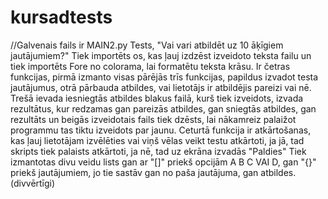 # kursadtests
//Galvenais fails ir MAIN2.py
Tests, "Vai vari atbildēt uz 10 āķīgiem jautājumiem?"
Tiek importēts os, kas ļauj izdzēst izveidoto teksta failu un tiek importēts Fore no colorama, lai formatētu teksta krāsu.
Ir četras funkcijas, pirmā izmanto visas pārējās trīs funkcijas, papildus izvadot testa jautājumus, otrā pārbauda atbildes, vai lietotājs ir atbildējis pareizi vai nē. 
Trešā ievada iesniegtās atbildes blakus failā, kurš tiek izveidots, izvada rezultātus, kur redzamas gan pareizās atbildes, gan sniegtās atbildes, gan rezultāts 
un beigās izveidotais fails tiek dzēsts, lai nākamreiz palaižot programmu tas tiktu izveidots par jaunu.
Ceturtā funkcija ir atkārtošanas, kas ļauj lietotājam izvēlēties vai viņš vēlas veikt testu atkārtoti, ja jā, tad skripts 
tiek palaists atkārtoti, ja nē, tad uz ekrāna izvadās "Paldies" 
Tiek izmantotas divu veidu lists gan ar "[]" priekš opcijām A B C VAI D, gan "{}" priekš jautājumiem, jo tie sastāv gan no paša
jautājuma, gan atbildes. (divvērtīgi)

